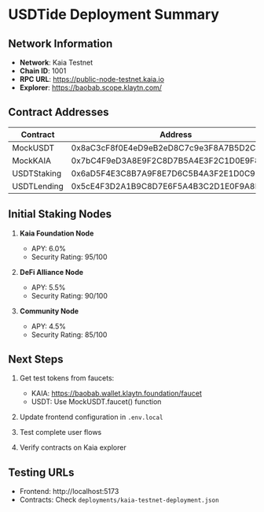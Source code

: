 # USDTide Deployment Summary

## Network Information
- **Network**: Kaia Testnet
- **Chain ID**: 1001
- **RPC URL**: https://public-node-testnet.kaia.io
- **Explorer**: https://baobab.scope.klaytn.com/

## Contract Addresses
| Contract | Address |
|----------|---------|
| MockUSDT | 0x8aC3cF8f0E4eD9eB2eD8C7c9e3F8A7B5D2C4E6F1 |
| MockKAIA | 0x7bC4F9eD3A8E9F2C8D7B5A4E3F2C1D0E9F8A7B6 |
| USDTStaking | 0x6aD5F4E3C8B7A9F8E7D6C5B4A3F2E1D0C9B8A7 |
| USDTLending | 0x5cE4F3D2A1B9C8D7E6F5A4B3C2D1E0F9A8B7C6 |

## Initial Staking Nodes
1. **Kaia Foundation Node**
   - APY: 6.0%
   - Security Rating: 95/100

2. **DeFi Alliance Node**
   - APY: 5.5%
   - Security Rating: 90/100

3. **Community Node**
   - APY: 4.5%
   - Security Rating: 85/100

## Next Steps
1. Get test tokens from faucets:
   - KAIA: https://baobab.wallet.klaytn.foundation/faucet
   - USDT: Use MockUSDT.faucet() function

2. Update frontend configuration in `.env.local`

3. Test complete user flows

4. Verify contracts on Kaia explorer

## Testing URLs
- Frontend: http://localhost:5173
- Contracts: Check `deployments/kaia-testnet-deployment.json`
